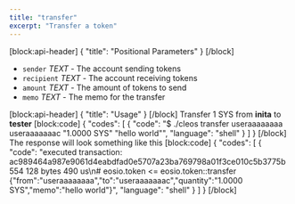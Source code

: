 ```yaml
---
title: "transfer"
excerpt: "Transfer a token"
---
```

[block:api-header]
{
  "title": "Positional Parameters"
}
[/block]
- `sender` _TEXT_ - The account sending tokens
- `recipient` _TEXT_ - The account receiving tokens
- `amount` _TEXT_ - The amount of tokens to send
- `memo` _TEXT_ - The memo for the transfer

[block:api-header]
{
  "title": "Usage"
}
[/block]
Transfer 1 SYS from **inita** to **tester**
[block:code]
{
  "codes": [
    {
      "code": "$ ./cleos transfer useraaaaaaaa useraaaaaaac \"1.0000 SYS\" \"hello world\"",
      "language": "shell"
    }
  ]
}
[/block]
The response will look something like this
[block:code]
{
  "codes": [
    {
      "code": "executed transaction: ac989464a987e9061d4eabdfad0e5707a23ba769798a01f3ce010c5b3775b554  128 bytes  490 us\n#   eosio.token <= eosio.token::transfer        {\"from\":\"useraaaaaaaa\",\"to\":\"useraaaaaaac\",\"quantity\":\"1.0000 SYS\",\"memo\":\"hello world\"}",
      "language": "shell"
    }
  ]
}
[/block]